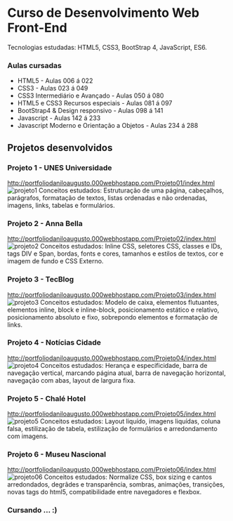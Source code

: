 # Curso de Desenvolvimento Web Front-End
Tecnologias estudadas: HTML5, CSS3, BootStrap 4, JavaScript, ES6.

### Aulas cursadas
* HTML5 - Aulas 006 á 022
* CSS3 - Aulas 023 á 049
* CSS3 Intermediário e Avançado - Aulas 050 á 080
* HTML5 e CSS3 Recursos especiais - Aulas 081 á 097
* BootStrap4 & Design responsivo - Aulas 098 á 141
* Javascript - Aulas 142 á 233
* Javascript Moderno e Orientação a Objetos - Aulas 234 á 288

## Projetos desenvolvidos
### Projeto 1 - UNES Universidade
http://portfoliodaniloaugusto.000webhostapp.com/Projeto01/index.html
![projeto1](https://user-images.githubusercontent.com/34426848/65252267-09dbdc80-dacf-11e9-89c5-026100c66e00.png)
Conceitos estudados: Estruturação de uma página, cabeçalhos, parágrafos, formatação de textos, listas ordenadas e não ordenadas, imagens, links, tabelas e formulários.

### Projeto 2 - Anna Bella
http://portfoliodaniloaugusto.000webhostapp.com/Projeto02/index.html
![projeto2](https://user-images.githubusercontent.com/34426848/65253370-e9ad1d00-dad0-11e9-9ad2-a96b38eafdf0.png)
Conceitos estudados: Inline CSS, seletores CSS, classes e IDs, tags DIV e Span, bordas, fonts e cores, tamanhos e estilos de textos, cor e imagem de fundo e CSS Externo.

### Projeto 3 - TecBlog
http://portfoliodaniloaugusto.000webhostapp.com/Projeto03/index.html
![projeto3](https://user-images.githubusercontent.com/34426848/65254591-eb77e000-dad2-11e9-8d4f-196f0a886b21.png)
Conceitos estudados: Modelo de caixa, elementos flutuantes, elementos inline, block e inline-block, posicionamento estático e relativo, posicionamento absoluto e fixo, sobrepondo elementos e formatação de links.

### Projeto 4 - Notícias Cidade
http://portfoliodaniloaugusto.000webhostapp.com/Projeto04/index.html
![projeto4](https://user-images.githubusercontent.com/34426848/65255221-e6676080-dad3-11e9-801e-a75743b0ca3d.png)
Conceitos estudados: Herança e especificidade, barra de navegação vertical, marcando página atual, barra de navegação horizontal, navegação com abas, layout de largura fixa.

### Projeto 5 - Chalé Hotel
http://portfoliodaniloaugusto.000webhostapp.com/Projeto05/index.html
![projeto5](https://user-images.githubusercontent.com/34426848/65366837-b4ebb380-dbff-11e9-8af7-256c5e73f8f2.png)
Conceitos estudados: Layout liquído, imagens liquídas, coluna falsa, estilização de tabela, estilização de formulários e arredondamento com imagens.

### Projeto 6 - Museu Nascional
http://portfoliodaniloaugusto.000webhostapp.com/Projeto06/index.html
![projeto06](https://user-images.githubusercontent.com/34426848/66399458-03e26880-e9b6-11e9-80af-ec676e0cb50a.png)
Conceitos estudados: Normalize CSS, box sizing e cantos arredondados, degrâdes e transparência, sombras, animações, transições, novas tags do html5, compatibilidade entre navegadores e flexbox.

### Cursando ... :)
